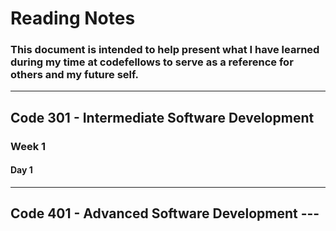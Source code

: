 # Reading Notes 
### This document is intended to help present what I have learned during my time at codefellows to serve as a reference for others and my future self.
---
## Code 301 - Intermediate Software Development 
### Week 1
#### Day 1
---
## Code 401 - Advanced Software Development ---
